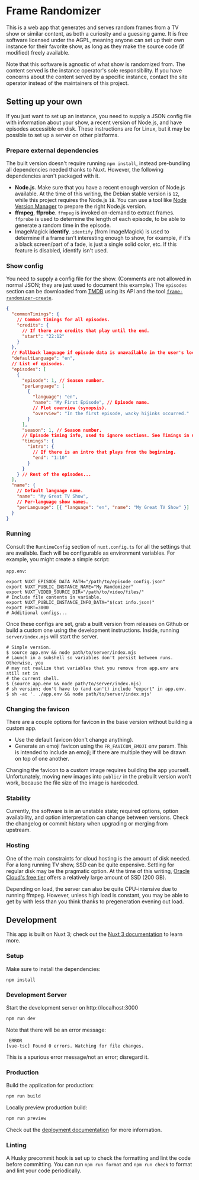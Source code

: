# Frame Randomizer

This is a web app that generates and serves random frames from a TV show or similar content, as both a curiosity and a guessing game. It is free software licensed under the AGPL, meaning anyone can set up their own instance for their favorite show, as long as they make the source code (if modified) freely available.

Note that this software is agnostic of what show is randomized from. The content served is the instance operator's sole responsibility. If you have concerns about the content served by a specific instance, contact the site operator instead of the maintainers of this project.

## Setting up your own

If you just want to set up an instance, you need to supply a JSON config file with information about your show, a recent version of Node.js, and have episodes accessible on disk. These instructions are for Linux, but it may be possible to set up a server on other platforms.

### Prepare external dependencies

The built version doesn't require running `npm install`, instead pre-bundling all dependencies needed thanks to Nuxt. However, the following dependencies aren't packaged with it.

- **Node.js**. Make sure that you have a recent enough version of Node.js available. At the time of this writing, the Debian stable version is `12`, while this project requires the Node.js `18`. You can use a tool like [Node Version Manager](https://github.com/nvm-sh/nvm) to prepare the right Node.js version.
- **ffmpeg**, **ffprobe**. `ffmpeg` is invoked on-demand to extract frames. `ffprobe` is used to determine the length of each episode, to be able to generate a random time in the episode.
- ImageMagick **identify**. `identify` (from ImageMagick) is used to determine if a frame isn't interesting enough to show, for example, if it's a black screen/part of a fade, is just a single solid color, etc. If this feature is disabled, identify isn't used.

### Show config

You need to supply a config file for the show. (Comments are not allowed in normal JSON; they are just used to document this example.) The `episodes` section can be downloaded from [TMDB](https://www.themoviedb.org/) using its API and the tool [`frame-randomizer-create`](https://github.com/steadygaze/frame-randomizer-create/).

```json
{
  "commonTimings": {
    // Common timings for all episodes.
    "credits": {
      // If there are credits that play until the end.
      "start": "22:12"
    }
  },
  // Fallback language if episode data is unavailable in the user's locale.
  "defaultLanguage": "en",
  // List of episodes.
  "episodes": [
    {
      "episode": 1, // Season number.
      "perLanguage": [
        {
          "language": "en",
          "name": "My First Episode", // Episode name.
          // Plot overview (synopsis).
          "overview": "In the first episode, wacky hijinks occurred."
        }
      ],
      "season": 1, // Season number.
      // Episode timing info, used to ignore sections. See Timings in utils/file.ts.
      "timings": {
        "intro": {
          // If there is an intro that plays from the beginning.
          "end": "1:10"
        }
      }
    } // Rest of the episodes...
  ],
  "name": {
    // Default language name.
    "name": "My Great TV Show",
    // Per-language show names.
    "perLanguage": [{ "language": "en", "name": "My Great TV Show" }]
  }
}
```

### Running

Consult the `RuntimeConfig` section of `nuxt.config.ts` for all the settings that are available. Each will be configurable as environment variables. For example, you might create a simple script:

`app.env`:

```shell
export NUXT_EPISODE_DATA_PATH="/path/to/episode_config.json"
export NUXT_PUBLIC_INSTANCE_NAME="My Randomizer"
export NUXT_VIDEO_SOURCE_DIR="/path/to/video/files/"
# Include file contents in variable.
export NUXT_PUBLIC_INSTANCE_INFO_DATA="$(cat info.json)"
export PORT=3000
# Additional configs...
```

Once these configs are set, grab a built version from releases on Github or build a custom one using the development instructions. Inside, running `server/index.mjs` will start the server.

```shell
# Simple version.
$ source app.env && node path/to/server/index.mjs
# Launch in a subshell so variables don't persist between runs. Otherwise, you
# may not realize that variables that you remove from app.env are still set in
# the current shell.
$ (source app.env && node path/to/server/index.mjs)
# sh version; don't have to (and can't) include "export" in app.env.
$ sh -ac '. ./app.env && node path/to/server/index.mjs'
```

### Changing the favicon

There are a couple options for favicon in the base version without building a custom app.

- Use the default favicon (don't change anything).
- Generate an emoji favicon using the `FR_FAVICON_EMOJI` env param. This is intended to include an emoji; if there are multiple they will be drawn on top of one another.

Changing the favicon to a custom image requires building the app yourself. Unfortunately, moving new images into `public/` in the prebuilt version won't work, because the file size of the image is hardcoded.

### Stability

Currently, the software is in an unstable state; required options, option availability, and option interpretation can change between versions. Check the changelog or commit history when upgrading or merging from upstream.

### Hosting

One of the main constraints for cloud hosting is the amount of disk needed. For a long running TV show, SSD can be quite expensive. Settling for regular disk may be the pragmatic option. At the time of this writing, [Oracle Cloud's free tier](https://www.oracle.com/cloud/) offers a relatively large amount of SSD (200 GB).

Depending on load, the server can also be quite CPU-intensive due to running ffmpeg. However, unless high load is constant, you may be able to get by with less than you think thanks to pregeneration evening out load.

## Development

This app is built on Nuxt 3; check out the [Nuxt 3 documentation](https://nuxt.com/docs/getting-started/introduction) to learn more.

### Setup

Make sure to install the dependencies:

```shell
npm install
```

### Development Server

Start the development server on http://localhost:3000

```bash
npm run dev
```

Note that there will be an error message:

```shell
 ERROR
[vue-tsc] Found 0 errors. Watching for file changes.
```

This is a spurious error message/not an error; disregard it.

### Production

Build the application for production:

```bash
npm run build
```

Locally preview production build:

```bash
npm run preview
```

Check out the [deployment documentation](https://nuxt.com/docs/getting-started/deployment) for more information.

### Linting

A Husky precommit hook is set up to check the formatting and lint the code before committing. You can run `npm run format` and `npm run check` to format and lint your code periodically.
